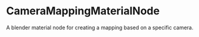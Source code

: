 # CameraMappingMaterialNode

A blender material node for creating a mapping based on a specific camera.